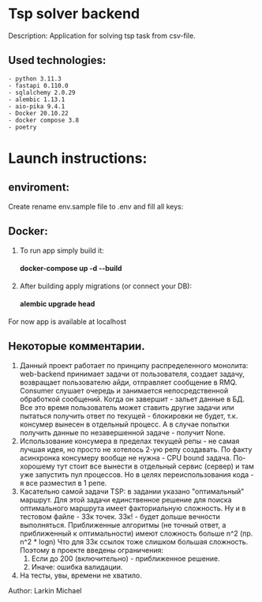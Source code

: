 # Tsp solver backend

Description: Application for solving tsp task from csv-file.


Used technologies:
-
    - python 3.11.3
    - fastapi 0.110.0
    - sqlalchemy 2.0.29
    - alembic 1.13.1
    - aio-pika 9.4.1
    - Docker 20.10.22
    - docker compose 3.8
    - poetry


# Launch instructions:

## enviroment:
Create rename env.sample file to .env and fill all keys:

## Docker:
1. To run app simply build it:
    #### docker-compose up -d --build
2. After building apply migrations (or connect your DB):
    #### alembic upgrade head
For now app is available at localhost

## Некоторые комментарии.
1. Данный проект работает по принципу распределенного монолита: web-backend принимает задачи от пользователя, 
создает задачу, возвращает пользователю айди, отправляет сообщение в RMQ. Consumer слушает очередь и 
занимается непосредственной обработкой сообщений. Когда он завершит - зальет данные в БД. Все это время пользователь 
может ставить другие задачи или пытаться получить ответ по текущей - блокировки не будет, т.к. консумер вынесен в отдельный процесс.
А в случае попытки получить данные по незавершенной задаче - получит None.
2. Использование консумера в пределах текущей репы - не самая лучшая идея, но просто не хотелось 2-ую репу создавать.
По факту асинхронка консумеру вообще не нужна - CPU bound задача. По-хорошему тут стоит все вынести в отдельный сервис (сервер)
и там уже запустить пул процессов. Но в целях переиспользования кода - я все разместил в 1 репе.
3. Касательно самой задачи TSP: в задании указано "оптимальный" маршрут. Для этой задачи 
единственное решение для поиска оптимального маршрута имеет факториальную сложность.
Ну и в тестовом файле - 33к точек. 33к! - будет дольше вечности выполняться.
Приближенные алгоритмы (не точный ответ, а приближенный к оптимальности) имеют сложность больше n^2 (пр. n^2 * logn)
Что для 33к ссылок тоже слишком большая сложность.
Поэтому в проекте введены ограничения:
   1) Если до 200 (включительно) - приближенное решение.
   2) Иначе: ошибка валидации.
4. На тесты, увы, времени не хватило.


Author: Larkin Michael